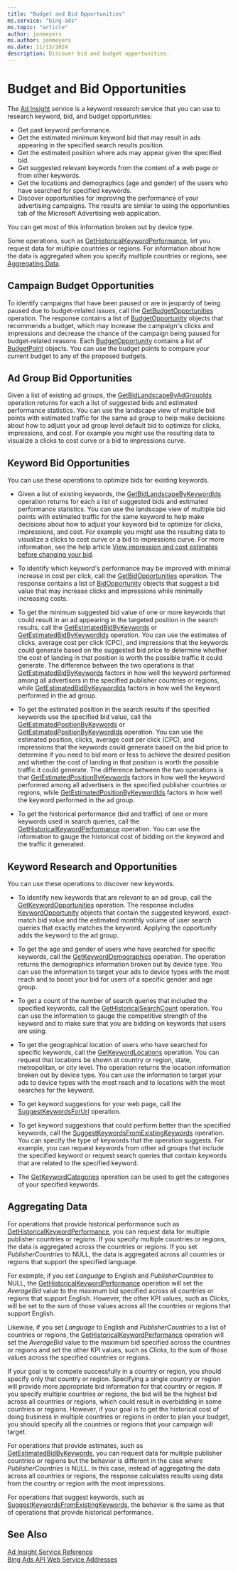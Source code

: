 ```yaml
---
title: "Budget and Bid Opportunities"
ms.service: "bing-ads"
ms.topic: "article"
author: jonmeyers
ms.author: jonmeyers
ms.date: 11/13/2024
description: Discover bid and budget opportunities.
---
```

# Budget and Bid Opportunities
The [Ad Insight](../ad-insight-service/ad-insight-service-reference.md) service is a keyword research service that you can use to research keyword, bid, and budget opportunities:

- Get past keyword performance. 
- Get the estimated minimum keyword bid that may result in ads appearing in the specified search results position. 
- Get the estimated position where ads may appear given the specified bid. 
- Get suggested relevant keywords from the content of a web page or from other keywords. 
- Get the locations and demographics (age and gender) of the users who have searched for specified keywords. 
- Discover opportunities for improving the performance of your advertising campaigns. The results are similar to using the opportunities tab of the Microsoft Advertising web application. 

You can get most of this information broken out by device type.

Some operations, such as [GetHistoricalKeywordPerformance](../ad-insight-service/gethistoricalkeywordperformance.md), let you request data for multiple countries or regions. For information about how the data is aggregated when you specify multiple countries or regions, see [Aggregating Data](#aggregate).

## <a name="campaignopportunities"></a>Campaign Budget Opportunities
To identify campaigns that have been paused or are in jeopardy of being paused due to budget-related issues, call the [GetBudgetOpportunities](../ad-insight-service/getbudgetopportunities.md) operation. The response contains a list of [BudgetOpportunity](../ad-insight-service/budgetopportunity.md) objects that recommends a budget, which may increase the campaign's clicks and impressions and decrease the chance of the campaign being paused for budget-related reasons. Each [BudgetOpportunity](../ad-insight-service/budgetopportunity.md) contains a list of [BudgetPoint](../ad-insight-service/budgetpoint.md) objects. You can use the budget points to compare your current budget to any of the proposed budgets.

## <a name="adgroupopportunities"></a>Ad Group Bid Opportunities
Given a list of existing ad groups, the [GetBidLandscapeByAdGroupIds](../ad-insight-service/getbidlandscapebyadgroupids.md) operation returns for each a list of suggested bids and estimated performance statistics. You can use the landscape view of multiple bid points with estimated traffic for the same ad group to help make decisions about how to adjust your ad group level default bid to optimize for clicks, impressions, and cost. For example you might use the resulting data to visualize a clicks to cost curve or a bid to impressions curve.

## <a name="keywordopportunities"></a>Keyword Bid Opportunities
You can use these operations to optimize bids for existing keywords.

- Given a list of existing keywords, the [GetBidLandscapeByKeywordIds](../ad-insight-service/getbidlandscapebykeywordids.md) operation returns for each a list of suggested bids and estimated performance statistics. You can use the landscape view of multiple bid points with estimated traffic for the same keyword to help make decisions about how to adjust your keyword bid to optimize for clicks, impressions, and cost. For example you might use the resulting data to visualize a clicks to cost curve or a bid to impressions curve. For more information, see the help article [View impression and cost estimates before changing your bid](https://help.ads.microsoft.com/#apex/3/en/51096/1).

- To identify which keyword's performance may be improved with minimal increase in cost per click, call the [GetBidOpportunities](../ad-insight-service/getbidopportunities.md) operation. The response contains a list of [BidOpportunity](../ad-insight-service/bidopportunity.md) objects that suggest a bid value that may increase clicks and impressions while minimally increasing costs.

- To get the minimum suggested bid value of one or more keywords that could result in an ad appearing in the targeted position in the search results, call the [GetEstimatedBidByKeywords](../ad-insight-service/getestimatedbidbykeywords.md) or [GetEstimatedBidByKeywordIds](../ad-insight-service/getestimatedbidbykeywordids.md) operation. You can use the estimates of clicks, average cost per click (CPC), and impressions that the keywords could generate based on the suggested bid price to determine whether the cost of landing in that position is worth the possible traffic it could generate. The difference between the two operations is that [GetEstimatedBidByKeywords](../ad-insight-service/getestimatedbidbykeywords.md) factors in how well the keyword performed among all advertisers in the specified publisher countries or regions, while [GetEstimatedBidByKeywordIds](../ad-insight-service/getestimatedbidbykeywordids.md) factors in how well the keyword performed in the ad group.

- To get the estimated position in the search results if the specified keywords use the specified bid value, call the [GetEstimatedPositionByKeywords](../ad-insight-service/getestimatedpositionbykeywords.md) or [GetEstimatedPositionByKeywordIds](../ad-insight-service/getestimatedpositionbykeywordids.md) operation. You can use the estimated position, clicks, average cost per click (CPC), and impressions that the keywords could generate based on the bid price to determine if you need to bid more or less to achieve the desired position and whether the cost of landing in that position is worth the possible traffic it could generate. The difference between the two operations is that [GetEstimatedPositionByKeywords](../ad-insight-service/getestimatedpositionbykeywords.md) factors in how well the keyword performed among all advertisers in the specified publisher countries or regions, while [GetEstimatedPositionByKeywordIds](../ad-insight-service/getestimatedpositionbykeywordids.md) factors in how well the keyword performed in the ad group.

- To get the historical performance (bid and traffic) of one or more keywords used in search queries, call the [GetHistoricalKeywordPerformance](../ad-insight-service/gethistoricalkeywordperformance.md) operation. You can use the information to gauge the historical cost of bidding on the keyword and the traffic it generated.

## <a name="keywordresearch"></a>Keyword Research and Opportunities
You can use these operations to discover new keywords.

- To identify new keywords that are relevant to an ad group, call the [GetKeywordOpportunities](../ad-insight-service/getkeywordopportunities.md) operation. The response includes [KeywordOpportunity](../ad-insight-service/keywordopportunity.md) objects that contain the suggested keyword, exact-match bid value and the estimated monthly volume of user search queries that exactly matches the keyword. Applying the opportunity adds the keyword to the ad group.

- To get the age and gender of users who have searched for specific keywords, call the [GetKeywordDemographics](../ad-insight-service/getkeyworddemographics.md) operation. The operation returns the demographics information broken out by device type. You can use the information to target your ads to device types with the most reach and to boost your bid for users of a specific gender and age group.

- To get a count of the number of search queries that included the specified keywords, call the [GetHistoricalSearchCount](../ad-insight-service/gethistoricalsearchcount.md) operation. You can use the information to gauge the competitive strength of the keyword and to make sure that you are bidding on keywords that users are using.

- To get the geographical location of users who have searched for specific keywords, call the [GetKeywordLocations](../ad-insight-service/getkeywordlocations.md) operation. You can request that locations be shown at country or region, state, metropolitan, or city level. The operation returns the location information broken out by device type. You can use the information to target your ads to device types with the most reach and to locations with the most searches for the keyword.

- To get keyword suggestions for your web page, call the [SuggestKeywordsForUrl](../ad-insight-service/suggestkeywordsforurl.md) operation.

- To get keyword suggestions that could perform better than the specified keywords, call the [SuggestKeywordsFromExistingKeywords](../ad-insight-service/suggestkeywordsfromexistingkeywords.md) operation. You can specify the type of keywords that the operation suggests. For example, you can request keywords from other ad groups that include the specified keyword or request search queries that contain keywords that are related to the specified keyword.

- The [GetKeywordCategories](../ad-insight-service/getkeywordcategories.md) operation can be used to get the categories of your specified keywords.

## <a name="aggregate"></a>Aggregating Data
For operations that provide historical performance such as [GetHistoricalKeywordPerformance](../ad-insight-service/gethistoricalkeywordperformance.md), you can request data for multiple publisher countries or regions. If you specify multiple countries or regions, the data is aggregated across the countries or regions. If you set *PublisherCountries* to NULL, the data is aggregated across all countries or regions that support the specified language.

For example, if you set *Language* to English and *PublisherCountries* to NULL, the [GetHistoricalKeywordPerformance](../ad-insight-service/gethistoricalkeywordperformance.md) operation will set the *AverageBid* value to the maximum bid specified across all countries or regions that support English. However, the other KPI values, such as *Clicks*, will be set to the sum of those values across all the countries or regions that support English.

Likewise, if you set *Language* to English and *PublisherCountries* to a list of countries or regions, the [GetHistoricalKeywordPerformance](../ad-insight-service/gethistoricalkeywordperformance.md) operation will set the *AverageBid* value to the maximum bid specified across the countries or regions and set the other KPI values, such as *Clicks*, to the sum of those values across the specified countries or regions.

If your goal is to compete successfully in a country or region, you should specify only that country or region. Specifying a single country or region will provide more appropriate bid information for that country or region. If you specify multiple countries or regions, the bid will be the highest bid across all countries or regions, which could result in overbidding in some countries or regions. However, if your goal is to get the historical cost of doing business in multiple countries or regions in order to plan your budget, you should specify all the countries or regions that your campaign will target.

For operations that provide estimates, such as [GetEstimatedBidByKeywords](../ad-insight-service/getestimatedbidbykeywords.md), you can request data for multiple publisher countries or regions but the behavior is different in the case where *PublisherCountries* is NULL. In this case, instead of aggregating the data across all countries or regions, the response calculates results using data from the country or region with the most impressions.

For operations that suggest keywords, such as [SuggestKeywordsFromExistingKeywords](../ad-insight-service/suggestkeywordsfromexistingkeywords.md), the behavior is the same as that of operations that provide historical performance.

## See Also
[Ad Insight Service Reference](../ad-insight-service/ad-insight-service-reference.md)  
[Bing Ads API Web Service Addresses](web-service-addresses.md)  

